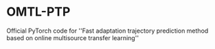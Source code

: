 # OMTL-PTP
 Official PyTorch code for ''Fast adaptation trajectory prediction method based on online multisource transfer learning''
